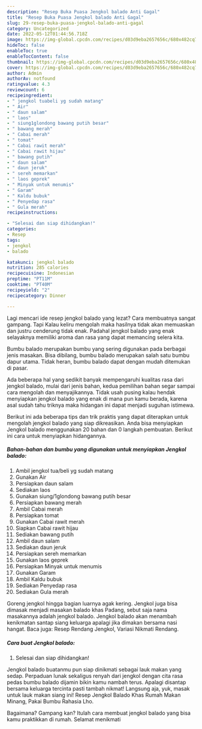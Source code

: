 ```yaml
---
description: "Resep Buka Puasa Jengkol balado Anti Gagal"
title: "Resep Buka Puasa Jengkol balado Anti Gagal"
slug: 29-resep-buka-puasa-jengkol-balado-anti-gagal
category: Uncategorized
date: 2022-05-12T01:44:56.718Z
image: https://img-global.cpcdn.com/recipes/d03d9eba2657656c/680x482cq70/jengkol-balado-foto-resep-utama.jpg
hideToc: false
enableToc: true
enableTocContent: false
thumbnail: https://img-global.cpcdn.com/recipes/d03d9eba2657656c/680x482cq70/jengkol-balado-foto-resep-utama.jpg
cover: https://img-global.cpcdn.com/recipes/d03d9eba2657656c/680x482cq70/jengkol-balado-foto-resep-utama.jpg
author: Admin
authorAv: notfound
ratingvalue: 4.3
reviewcount: 6
recipeingredient:
- " jengkol tuabeli yg sudah matang"
- " Air"
- " daun salam"
- " laos"
- " siung1glondong bawang putih besar"
- " bawang merah"
- " Cabai merah"
- " tomat"
- " Cabai rawit merah"
- " Cabai rawit hijau"
- " bawang putih"
- " daun salam"
- " daun jeruk"
- " sereh memarkan"
- " laos geprek"
- " Minyak untuk menumis"
- " Garam"
- " Kaldu bubuk"
- " Penyedap rasa"
- " Gula merah"
recipeinstructions:

- "Selesai dan siap dihidangkan!"
categories:
- Resep
tags:
- jengkol
- balado

katakunci: jengkol balado 
nutrition: 285 calories
recipecuisine: Indonesian
preptime: "PT11M"
cooktime: "PT40M"
recipeyield: "2"
recipecategory: Dinner

---
```



Lagi mencari ide resep jengkol balado yang lezat? Cara membuatnya sangat gampang. Tapi Kalau keliru mengolah maka hasilnya tidak akan memuaskan dan justru cenderung tidak enak. Padahal jengkol balado yang enak selayaknya memiliki aroma dan rasa yang dapat memancing selera kita.


Bumbu balado merupakan bumbu yang sering digunakan pada berbagai jenis masakan. Bisa dibilang, bumbu balado merupakan salah satu bumbu dapur utama. Tidak heran, bumbu balado dapat dengan mudah ditemukan di pasar.

Ada beberapa hal yang sedikit banyak mempengaruhi kualitas rasa dari jengkol balado, mulai dari jenis bahan, kedua pemilihan bahan segar sampai cara mengolah dan menyajikannya. Tidak usah pusing kalau hendak menyiapkan jengkol balado yang enak di mana pun kamu berada, karena asal sudah tahu triknya maka hidangan ini dapat menjadi suguhan istimewa.


Berikut ini ada beberapa tips dan trik praktis yang dapat diterapkan untuk mengolah jengkol balado yang siap dikreasikan. Anda bisa menyiapkan Jengkol balado menggunakan 20 bahan dan 0 langkah pembuatan. Berikut ini cara untuk menyiapkan hidangannya.

<!--inarticleads1-->

##### Bahan-bahan dan bumbu yang digunakan untuk menyiapkan Jengkol balado:

1. Ambil  jengkol tua/beli yg sudah matang
1. Gunakan  Air
1. Persiapkan  daun salam
1. Sediakan  laos
1. Gunakan  siung/1glondong bawang putih besar
1. Persiapkan  bawang merah
1. Ambil  Cabai merah
1. Persiapkan  tomat
1. Gunakan  Cabai rawit merah
1. Siapkan  Cabai rawit hijau
1. Sediakan  bawang putih
1. Ambil  daun salam
1. Sediakan  daun jeruk
1. Persiapkan  sereh memarkan
1. Gunakan  laos geprek
1. Persiapkan  Minyak untuk menumis
1. Gunakan  Garam
1. Ambil  Kaldu bubuk
1. Sediakan  Penyedap rasa
1. Sediakan  Gula merah


Goreng jengkol hingga bagian luarnya agak kering. Jengkol juga bisa dimasak menjadi masakan balado khas Padang, sebut saja nama masakannya adalah jengkol balado. Jengkol balado akan menambah kenikmatan santap siang keluarga apalagi jika dimakan bersama nasi hangat. Baca juga: Resep Rendang Jengkol, Variasi Nikmati Rendang. 

<!--inarticleads2-->

##### Cara buat Jengkol balado:


1. Selesai dan siap dihidangkan!

Jengkol balado buatanmu pun siap dinikmati sebagai lauk makan yang sedap. Perpaduan lunak sekaligus renyah dari jengkol dengan cita rasa pedas bumbu balado dijamin bikin kamu nambah terus. Apalagi disantap bersama keluarga tercinta pasti tambah nikmat! Langsung aja, yuk, masak untuk lauk makan siang ini! Resep Jengkol Balado Khas Rumah Makan Minang, Pakai Bumbu Rahasia Lho. 

Bagaimana? Gampang kan? Itulah cara membuat jengkol balado yang bisa kamu praktikkan di rumah. Selamat menikmati
